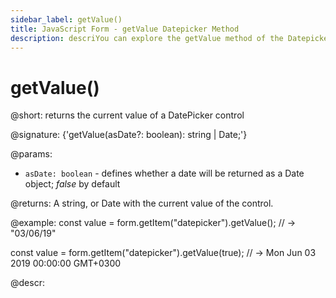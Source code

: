 ```yaml
---
sidebar_label: getValue()
title: JavaScript Form - getValue Datepicker Method 
description: descriYou can explore the getValue method of the Datepicker control of Form in the documentation of the DHTMLX JavaScript UI library. Browse developer guides and API reference, try out code examples and live demos, and download a free 30-day evaluation version of DHTMLX Suite.ption
---
```


# getValue()

@short: returns the current value of a DatePicker control

@signature: {'getValue(asDate?: boolean): string | Date;'}

@params:
- `asDate: boolean` - defines whether a date will be returned as a Date object; *false* by default

@returns:
A string, or Date with the current value of the control.

@example:
const value = form.getItem("datepicker").getValue();
// -> "03/06/19"

const value = form.getItem("datepicker").getValue(true);
// -> Mon Jun 03 2019 00:00:00 GMT+0300

@descr:
